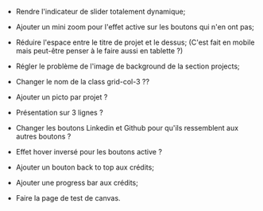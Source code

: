 - Rendre l'indicateur de slider totalement dynamique;
- Ajouter un mini zoom pour l'effet active sur les boutons qui n'en ont pas;
- Réduire l'espace entre le titre de projet et le dessus; (C'est fait en mobile mais peut-être penser à le faire aussi en tablette ?)
- Régler le problème de l'image de background de la section projects;
- Changer le nom de la class grid-col-3 ??

- Ajouter un picto par projet ?
- Présentation sur 3 lignes ?
- Changer les boutons Linkedin et Github pour qu'ils ressemblent aux autres boutons ?
- Effet hover inversé pour les boutons active ?

- Ajouter un bouton back to top aux crédits;
- Ajouter une progress bar aux crédits;

- Faire la page de test de canvas.